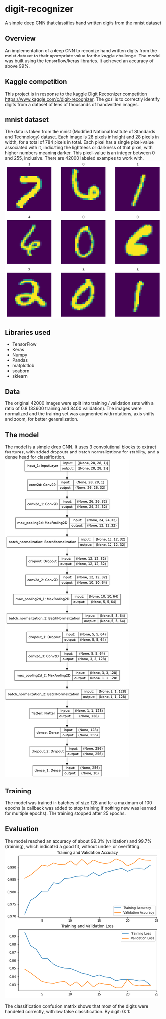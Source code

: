 # digit-recognizer
A simple deep CNN that classifies hand written digits from the mnist dataset

## Overview
An implementation of a deep CNN to reconize hand written digits from the mnist dataset to their appropriate value
for the kaggle challenge.
The model was built using the tensorflow/keras libraries.
It achieved an accuracy of above 99%.

## Kaggle competition
This project is in response to the kaggle Digit Recocnizer competition https://www.kaggle.com/c/digit-recognizer.
The goal is to correctly identify digits from a dataset of tens of thousands of handwritten images.

## mnist dataset
The data is taken from the mnist (Modified National Institute of Standards and Technology) dataset.
Each image is 28 pixels in height and 28 pixels in width, for a total of 784 pixels in total. Each pixel has a single pixel-value associated with it, indicating the lightness or darkness of that pixel, with higher numbers meaning darker. This pixel-value is an integer between 0 and 255, inclusive. There are 42000 labeled examples to work with.<br/>
![mnist dataset](https://github.com/rakrkracker/digit-recognizer/blob/master/images/mnist_ex.png)

## Libraries used
* TensorFlow
* Keras
* Numpy
* Pandas
* matplotlob
* seaborn
* sklearn

## Data
The original 42000 images were split into training / validation sets with a ratio of 0.8 (33600 training and 8400 validation).
The images were normalized and the training set was augmented with rotations, axis shifts and zoom, for better generalization.

## The model
The model is a simple deep CNN. It uses 3 convolutional blocks to extract feartures, with added dropouts and batch normalizations for stability,
and a dense head for classification.<br/>
![model architecture](https://github.com/rakrkracker/digit-recognizer/blob/master/images/cnn_model.png)

## Training
The model was trained in batches of size 128 and for a maximum of 100 epochs (a callback was added to stop training if nothing new was learned for multiple epochs).
The training stopped after 25 epochs.

## Evaluation
The model reached an accuracy of about 99.3% (validation) and 99.7% (training), which indicated a good fit, without under- or overfitting.<br/>
![learning plots](https://github.com/rakrkracker/digit-recognizer/blob/master/images/training_plots.png)

The classification confusion matrix shows that most of the digits were handeled correctly, with low false classification.
By digit:
0:
1:
